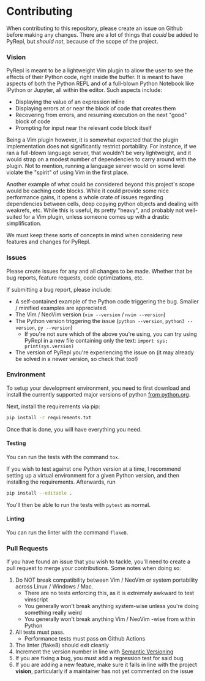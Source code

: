 # Contributing

When contributing to this repository, please create an issue on Github before making any changes. There are a lot of things that *could* be added to PyRepl, but *should not*, because of the scope of the project.

### Vision

PyRepl is meant to be a lightweight Vim plugin to allow the user to see the effects of their Python code, right inside the buffer. It is meant to have aspects of both the Python REPL and of a full-blown Python Notebook like IPython or Jupyter, all within the editor. Such aspects include:

 - Displaying the value of an expression inline
 - Displaying errors at or near the block of code that creates them
 - Recovering from errors, and resuming execution on the next "good" block of code
 - Prompting for input near the relevant code block itself

Being a Vim plugin however, it is somewhat expected that the plugin implementation does not significantly restrict portability. For instance, if we ran a full-blown language server, that wouldn't be very lightweight, and it would strap on a modest number of dependencies to carry around with the plugin. Not to mention, running a language server would on some level violate the "spirit" of using Vim in the first place.

Another example of what could be considered beyond this project's scope would be caching code blocks. While it could provide some nice performance gains, it opens a whole crate of issues regarding dependencies between cells, deep copying python objects and dealing with weakrefs, etc. While this is useful, its pretty "heavy", and probably not well-suited for a Vim plugin, unless someone comes up with a drastic simplification.

We must keep these sorts of concepts in mind when considering new features and changes for PyRepl.

### Issues

Please create issues for any and all changes to be made. Whether that be bug reports, feature requests, code optimizations, etc. 

If submitting a bug report, please include:

 - A self-contained example of the Python code triggering the bug. Smaller / minified examples are appreciated.
 - The Vim / NeoVim version (`vim --version` / `nvim --version`)
 - The Python version triggering the issue (`python --version`, `python3 --version`, `py --version`)
 	- If you're not sure which of the above you're using, you can try using PyRepl in a new file containing only the text: `import sys; print(sys.version)`
 - The version of PyRepl you're experiencing the issue on (it may already be solved in a newer version, so check that too!)

### Environment

To setup your development environment, you need to first download and install the currently supported major versions of python [from python.org](https://www.python.org/downloads/).

Next, install the requirements via pip:

```bash
pip install -r requirements.txt
```
Once that is done, you will have everything you need. 

#### Testing

You can run the tests with the command `tox`. 

If you wish to test against one Python version at a time, I recommend setting up a virtual environment for a given Python version, and then installing the requirements. Afterwards, run

```bash
pip install --editable .
```

You'll then be able to run the tests with `pytest` as normal.

#### Linting

You can run the linter with the command `flake8`.

### Pull Requests

If you have found an issue that you wish to tackle, you'll need to create a pull request to merge your contributions. Some notes when doing so:

 1. Do NOT break compatibility between Vim / NeoVim or system portability across Linux / Windows / Mac.
 	- There are no tests enforcing this, as it is extremely awkward to test vimscript
	- You generally won't break anything system-wise unless you're doing something really weird
	- You generally won't break anything Vim / NeoVim -wise from within Python
 2. All tests must pass.
 	- Performance tests must pass on Github Actions
 3. The linter (flake8) should exit cleanly
 4. Increment the version number in line with [Semantic Versioning](https://semver.org/)
 5. If you are fixing a bug, you must add a regression test for said bug
 6. If you are adding a new feature, make sure it falls in line with the project **vision**, particularly if a maintainer has not yet commented on the issue
	

